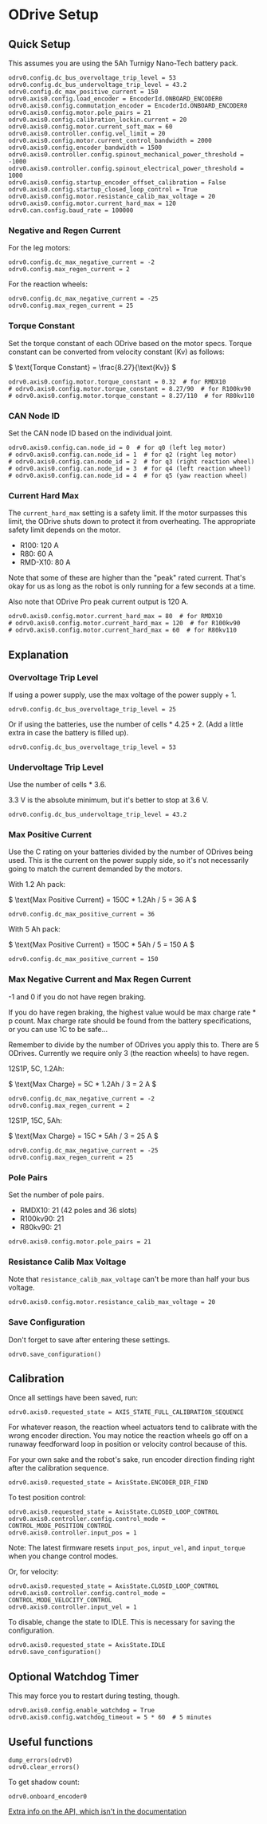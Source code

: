 # ODrive Setup

## Quick Setup

This assumes you are using the 5Ah Turnigy Nano-Tech battery pack.
```
odrv0.config.dc_bus_overvoltage_trip_level = 53
odrv0.config.dc_bus_undervoltage_trip_level = 43.2
odrv0.config.dc_max_positive_current = 150
odrv0.axis0.config.load_encoder = EncoderId.ONBOARD_ENCODER0
odrv0.axis0.config.commutation_encoder = EncoderId.ONBOARD_ENCODER0
odrv0.axis0.config.motor.pole_pairs = 21
odrv0.axis0.config.calibration_lockin.current = 20
odrv0.axis0.config.motor.current_soft_max = 60
odrv0.axis0.controller.config.vel_limit = 20
odrv0.axis0.config.motor.current_control_bandwidth = 2000
odrv0.axis0.config.encoder_bandwidth = 1500
odrv0.axis0.controller.config.spinout_mechanical_power_threshold = -1000
odrv0.axis0.controller.config.spinout_electrical_power_threshold = 1000
odrv0.axis0.config.startup_encoder_offset_calibration = False
odrv0.axis0.config.startup_closed_loop_control = True
odrv0.axis0.config.motor.resistance_calib_max_voltage = 20
odrv0.axis0.config.motor.current_hard_max = 120
odrv0.can.config.baud_rate = 100000
```

### Negative and Regen Current
For the leg motors:
```
odrv0.config.dc_max_negative_current = -2
odrv0.config.max_regen_current = 2
```
For the reaction wheels:
```
odrv0.config.dc_max_negative_current = -25
odrv0.config.max_regen_current = 25
```

### Torque Constant
Set the torque constant of each ODrive based on the motor specs. Torque constant can be converted from velocity constant (Kv) as follows:

$ \text{Torque Constant} = \frac{8.27}{\text{Kv}} $
```
odrv0.axis0.config.motor.torque_constant = 0.32  # for RMDX10
# odrv0.axis0.config.motor.torque_constant = 8.27/90  # for R100kv90
# odrv0.axis0.config.motor.torque_constant = 8.27/110  # for R80kv110
```

### CAN Node ID
Set the CAN node ID based on the individual joint.
```
odrv0.axis0.config.can.node_id = 0  # for q0 (left leg motor)
# odrv0.axis0.config.can.node_id = 1  # for q2 (right leg motor)
# odrv0.axis0.config.can.node_id = 2  # for q3 (right reaction wheel)
# odrv0.axis0.config.can.node_id = 3  # for q4 (left reaction wheel)
# odrv0.axis0.config.can.node_id = 4  # for q5 (yaw reaction wheel)
```

### Current Hard Max
The `current_hard_max` setting is a safety limit. If the motor surpasses this limit, the ODrive shuts down to protect it from overheating. The appropriate safety limit depends on the motor.

- R100: 120 A
- R80: 60 A
- RMD-X10: 80 A

Note that some of these are higher than the "peak" rated current. That's okay for us as long as the robot is only running for a few seconds at a time.

Also note that ODrive Pro peak current output is 120 A. 

```
odrv0.axis0.config.motor.current_hard_max = 80  # for RMDX10
# odrv0.axis0.config.motor.current_hard_max = 120  # for R100kv90
# odrv0.axis0.config.motor.current_hard_max = 60  # for R80kv110
```

## Explanation

### Overvoltage Trip Level
If using a power supply, use the max voltage of the power supply + 1.
```
odrv0.config.dc_bus_overvoltage_trip_level = 25  
```
Or if using the batteries, use the number of cells * 4.25 + 2. (Add a little extra in case the battery is filled up).
```
odrv0.config.dc_bus_overvoltage_trip_level = 53
```

### Undervoltage Trip Level
Use the number of cells * 3.6.

3.3 V is the absolute minimum, but it's better to stop at 3.6 V.
```
odrv0.config.dc_bus_undervoltage_trip_level = 43.2
```

### Max Positive Current
Use the C rating on your batteries divided by the number of ODrives being used. This is the current on the power supply side, so it's not necessarily going to match the current demanded by the motors.

With 1.2 Ah pack:

$ \text{Max Positive Current} = 150C * 1.2Ah / 5 = 36 A $
```
odrv0.config.dc_max_positive_current = 36
```

With 5 Ah pack:

$ \text{Max Positive Current} = 150C * 5Ah / 5 = 150 A $

```
odrv0.config.dc_max_positive_current = 150
```

### Max Negative Current and Max Regen Current

-1  and 0 if you do not have regen braking. 

If you do have regen braking, the highest value would be max charge rate * p count. Max charge rate should be found from the battery specifications, or you can use 1C to be safe...

Remember to divide by the number of ODrives you apply this to. There are 5 ODrives. Currently we require only 3 (the reaction wheels) to have regen.

12S1P, 5C, 1.2Ah:

$ \text{Max Charge} = 5C * 1.2Ah / 3 = 2 A $

```
odrv0.config.dc_max_negative_current = -2
odrv0.config.max_regen_current = 2
```

12S1P, 15C, 5Ah:

$ \text{Max Charge} = 15C * 5Ah / 3 = 25 A $


```
odrv0.config.dc_max_negative_current = -25
odrv0.config.max_regen_current = 25
```

### Pole Pairs
Set the number of pole pairs.
 - RMDX10: 21 (42 poles and 36 slots)
 - R100kv90: 21
 - R80kv90: 21

```
odrv0.axis0.config.motor.pole_pairs = 21
```

### Resistance Calib Max Voltage
Note that `resistance_calib_max_voltage` can't be more than half your bus voltage.

```
odrv0.axis0.config.motor.resistance_calib_max_voltage = 20
```

### Save Configuration
Don't forget to save after entering these settings.

```
odrv0.save_configuration()
```

## Calibration
Once all settings have been saved, run:
```
odrv0.axis0.requested_state = AXIS_STATE_FULL_CALIBRATION_SEQUENCE
```

For whatever reason, the reaction wheel actuators tend to calibrate with the wrong encoder direction. You may notice the reaction wheels go off on a runaway feedforward loop in position or velocity control because of this. 

For your own sake and the robot's sake, run encoder direction finding right after the calibration sequence.
```
odrv0.axis0.requested_state = AxisState.ENCODER_DIR_FIND
```

To test position control:
```
odrv0.axis0.requested_state = AxisState.CLOSED_LOOP_CONTROL
odrv0.axis0.controller.config.control_mode = CONTROL_MODE_POSITION_CONTROL
odrv0.axis0.controller.input_pos = 1
```
Note: The latest firmware resets `input_pos`, `input_vel`, and `input_torque` when you change control modes.

Or, for velocity:
```
odrv0.axis0.requested_state = AxisState.CLOSED_LOOP_CONTROL
odrv0.axis0.controller.config.control_mode = CONTROL_MODE_VELOCITY_CONTROL
odrv0.axis0.controller.input_vel = 1
```
To disable, change the state to IDLE. This is necessary for saving the configuration.
```
odrv0.axis0.requested_state = AxisState.IDLE
odrv0.save_configuration()
```

## Optional Watchdog Timer

This may force you to restart during testing, though.
```
odrv0.axis0.config.enable_watchdog = True
odrv0.axis0.config.watchdog_timeout = 5 * 60  # 5 minutes
```

## Useful functions
```
dump_errors(odrv0)
odrv0.clear_errors()
```

To get shadow count:
```
odrv0.onboard_encoder0
```

[Extra info on the API, which isn't in the documentation](https://github.com/odriverobotics/ODrive/blob/master/Firmware/odrive-interface.yaml)
